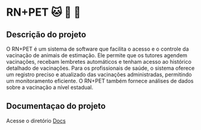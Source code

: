 # RN+PET 🐱 🐶 🔬

## Descrição do projeto

O RN+PET é um sistema de software que facilita o acesso e o controle da vacinação de animais de estimação. Ele permite que os tutores agendem vacinações, recebam lembretes automáticos e tenham acesso ao histórico detalhado de vacinações. Para os profissionais de saúde, o sistema oferece um registro preciso e atualizado das vacinações administradas, permitindo um monitoramento eficiente. O RN+PET também fornece análises de dados sobre a vacinação a nível estadual.

## Documentaçao do projeto

Acesse o diretório [Docs](https://github.com/tads-cnat/RN-Pet/tree/main/docs)

